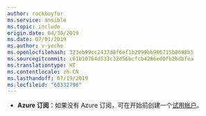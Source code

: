 ```yaml
---
author: rockboyfor
ms.service: ansible
ms.topic: include
origin.date: 04/30/2019
ms.date: 07/01/2019
ms.author: v-yeche
ms.openlocfilehash: 323eb99cc2437d8f6ef1b2099bb986715b8698b5
ms.sourcegitcommit: c61b10764d533c32d56bcfcb4286ed0fb2bdbfea
ms.translationtype: HT
ms.contentlocale: zh-CN
ms.lasthandoff: 07/19/2019
ms.locfileid: "68332796"
---
```

- **Azure 订阅**：如果没有 Azure 订阅，可在开始前创建一个[试用帐户](https://www.azure.cn/pricing/1rmb-trial/)。